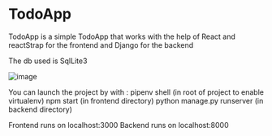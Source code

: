 # TodoApp

TodoApp is a simple TodoApp that works with the help of React and reactStrap for the frontend and Django for the backend

The db used is SqlLite3

![image](https://user-images.githubusercontent.com/57330326/150119036-f7cbd766-0d32-4870-b7c5-7d10dfefdb39.png)


You can launch the project by with : 
pipenv shell (in root of project to enable virtualenv)
npm start (in frontend directory)
python manage.py runserver (in backend directory)

Frontend runs on localhost:3000
Backend runs on localhost:8000
